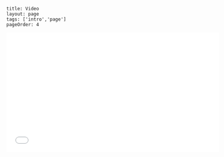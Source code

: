 ```
title: Video
layout: page
tags: ['intro','page']
pageOrder: 4
```
<div class="row" class="text-center">
	<div class = "span12"> 
		<iframe width="560" height="315" src="//www.youtube.com/embed/D-FtxIote8M" frameborder="0" allowfullscreen></iframe>
	</div>
</div>
 <br/> 